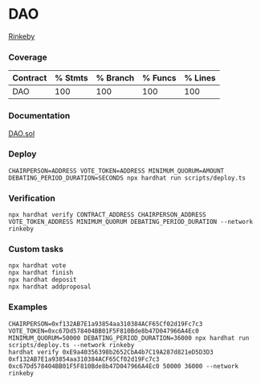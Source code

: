 # DAO

[Rinkeby](https://rinkeby.etherscan.io/address/0xE9a40356398b2652CbA4b7C19A287d821eD5D3D3)

### Coverage

| Contract | % Stmts | % Branch | % Funcs | % Lines |
|----------|---------|----------|---------|---------|
| DAO      | 100     | 100      | 100     | 100     |

### Documentation

[DAO.sol](https://fedy1661.github.io/DAO/#/contracts/DAO.sol:DAO)

### Deploy

```shell
CHAIRPERSON=ADDRESS VOTE_TOKEN=ADDRESS MINIMUM_QUORUM=AMOUNT DEBATING_PERIOD_DURATION=SECONDS npx hardhat run scripts/deploy.ts
```

### Verification

```shell
npx hardhat verify CONTRACT_ADDRESS CHAIRPERSON_ADDRESS VOTE_TOKEN_ADDRESS MINIMUM_QUORUM DEBATING_PERIOD_DURATION --network rinkeby
```

### Custom tasks

```shell
npx hardhat vote
npx hardhat finish
npx hardhat deposit
npx hardhat addproposal
```

### Examples

```shell
CHAIRPERSON=0xf132AB7E1a93854aa310384ACF65Cf02d19Fc7c3 VOTE_TOKEN=0xc67Dd578404BB01F5F810Bde8b47D047966A4Ec0 MINIMUM_QUORUM=50000 DEBATING_PERIOD_DURATION=36000 npx hardhat run scripts/deploy.ts --network rinkeby
hardhat verify 0xE9a40356398b2652CbA4b7C19A287d821eD5D3D3 0xf132AB7E1a93854aa310384ACF65Cf02d19Fc7c3 0xc67Dd578404BB01F5F810Bde8b47D047966A4Ec0 50000 36000 --network rinkeby
```